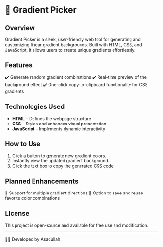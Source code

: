 # 🎨 Gradient Picker

## Overview

Gradient Picker is a sleek, user-friendly web tool for generating and customizing linear gradient backgrounds. Built with HTML, CSS, and JavaScript, it allows users to create unique gradients effortlessly.

## Features

✔️ Generate random gradient combinations
✔️ Real-time preview of the background effect
✔️ One-click copy-to-clipboard functionality for CSS gradients

## Technologies Used

- **HTML** – Defines the webpage structure
- **CSS** – Styles and enhances visual presentation
- **JavaScript** – Implements dynamic interactivity

## How to Use

1. Click a button to generate new gradient colors.
2. Instantly view the updated gradient background.
3. Click the text box to copy the generated CSS code.

## Planned Enhancements

🚀 Support for multiple gradient directions
🚀 Option to save and reuse favorite color combinations

## License

This project is open-source and available for free use and modification.

---

👨‍💻 Developed by Asadullah.
